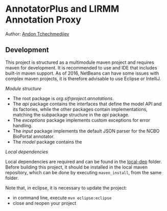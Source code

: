 AnnotatorPlus and LIRMM Annotation Proxy
=============
 
Author: [Andon Tchechmedjiev](https://github.com/twktheainur/)


Development
-----------

This project is structured as a multimodule maven project and requires maven for development. It is recommended to 
use and IDE that includes built-in maven support. As of 2016, NetBeans can have some issues with complex maven projects, 
it is therefore advisable to use Eclipse or IntelliJ. 

*Module structure*

  - The root package is _org.sifrproject.annotations_. 
  - The _api_ package contains the interfaces that define the model API and its factories, while the other packages contain 
      implementations, matching the subpackage structure in the _api_ package. 
  - The _exceptions_ package implements custom exceptions for error handling. 
  - The _input_ package implements the default JSON parser for the NCBO BioPortal annotator.
  - The _model_ package contains the 
       

*Local dependencies*

Local dependencies are required and can be found in the [local-dep](local-dep) folder.
Before building this project, it should be installed in the local maven repository, 
which can be done by executing `maven_install`, from the same folder.

Note that, in eclipse, it is necessary to update the project:

  - in command line, execute `mvn eclipse:eclipse`
  - close and reopen your project
 

